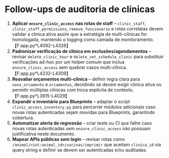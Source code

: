 # Follow-ups de auditoria de clínicas

1. **Aplicar `ensure_clinic_access` nas rotas de staff** – `clinic_staff`,
   `clinic_staff_permissions`, `remove_funcionario` e rotas correlatas devem
   validar a clínica ativa assim que a estratégia de multi-clínicas for
   homologada, mantendo o logging como camada de monitoramento.【F:app.py†L4092-L4326】
2. **Padronizar verificação de clínica em exclusões/agendamentos** – revisar
   `delete_clinic_hour` e `delete_vet_schedule_clinic` para substituir verificações
   ad-hoc por um helper comum que inclua `ensure_clinic_access` sem quebrar casos
   multi-clínica.【F:app.py†L4232-L4309】
3. **Reavaliar orçamentos multi-clínica** – definir regra clara para `novo_orcamento`
   e `orcamentos`, decidindo se devem exigir clínica ativa ou permitir múltiplas
   clínicas com troca explícita de contexto.【F:app.py†L3915-L4029】
4. **Expandir o inventário para Blueprints** – adaptar o script
   `clinic_access_inventory.py` para percorrer módulos adicionais caso novas
   rotas autenticadas sejam movidas para Blueprints, garantindo cobertura.
5. **Automatizar alerta de regressão** – criar teste ou CI que falhe caso novas
   rotas autenticadas sem `ensure_clinic_access` não possuam justificativa neste
   documento.
6. **Mapear APIs públicas sem login** – revisar rotas como
   `/animal/<int:animal_id>/vacinas/imprimir` que aceitam `clinica_id` via query
   string e definir se devem ser autenticadas e/ou auditadas.
